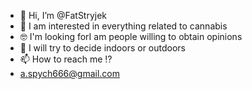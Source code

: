 - 👋 Hi, I’m @FatStryjek
- 🍁 I am interested in everything related to cannabis
- 🤓 I'm looking forI am people willing to obtain opinions
- 🤔 I will try to decide indoors or outdoors
-  📫 How to reach me ⁉️
-  a.spych666@gmail.com

<!---
FatStryjek/FatStryjek is a ✨ special ✨ repository because its `README.md` (this file) appears on your GitHub profile.
You can click the Preview link to take a look at your changes.
--->
